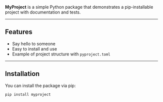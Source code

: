 **MyProject** is a simple Python package that demonstrates a pip-installable project with documentation and tests.

---

## Features

- Say hello to someone
- Easy to install and use
- Example of project structure with `pyproject.toml`

---

## Installation

You can install the package via pip:

```bash
pip install myproject 